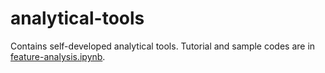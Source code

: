 # analytical-tools
Contains self-developed analytical tools. Tutorial and sample codes are in [feature-analysis.ipynb](https://github.com/heidi-chiehanlin/analytical-tools/blob/9966c5ed1dc7c9e4b56d53f8598cabb3677281e1/feature-analysis.ipynb).
